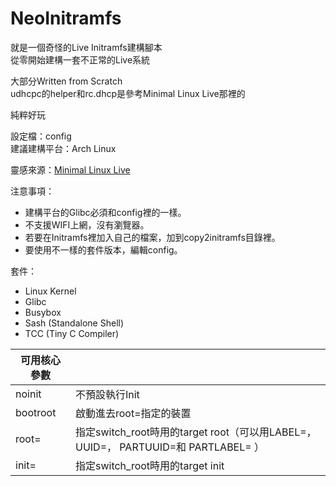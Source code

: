 # NeoInitramfs

就是一個奇怪的Live Initramfs建構腳本  
從零開始建構一套不正常的Live系統

大部分Written from Scratch  
udhcpc的helper和rc.dhcp是參考Minimal Linux Live那裡的

純粹好玩

設定檔：config  
建議建構平台：Arch Linux

靈感來源：[Minimal Linux Live](https://github.com/ivandavidov/minimal)

注意事項：

* 建構平台的Glibc必須和config裡的一樣。
* 不支援WIFI上網，沒有瀏覽器。
* 若要在Initramfs裡加入自己的檔案，加到copy2initramfs目錄裡。
* 要使用不一樣的套件版本，編輯config。

套件：

* Linux Kernel
* Glibc
* Busybox
* Sash (Standalone Shell)
* TCC (Tiny C Compiler)

|可用核心參數          |                                                                                   |
|----------------------|-----------------------------------------------------------------------------------|
| noinit               | 不預設執行Init                                                                    |
| bootroot             | 啟動進去root=指定的裝置                                                           |
| root=                | 指定switch_root時用的target root（可以用LABEL=， UUID=， PARTUUID=和 PARTLABEL= ）|
| init=                | 指定switch_root時用的target init                                                  |

